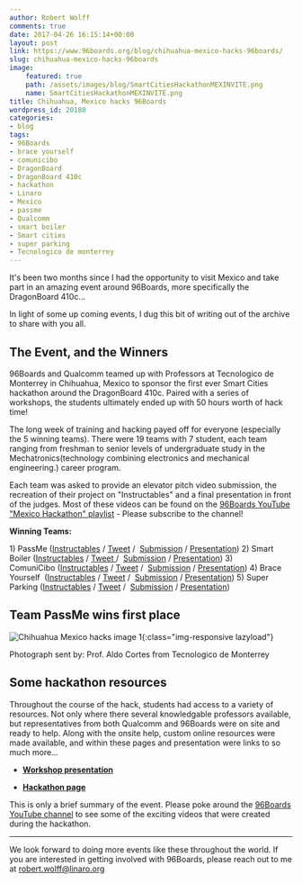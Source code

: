 ```yaml
---
author: Robert Wolff
comments: true
date: 2017-04-26 16:15:14+00:00
layout: post
link: https://www.96boards.org/blog/chihuahua-mexico-hacks-96boards/
slug: chihuahua-mexico-hacks-96boards
image:
    featured: true
    path: /assets/images/blog/SmartCitiesHackathonMEXINVITE.png
    name: SmartCitiesHackathonMEXINVITE.png
title: Chihuahua, Mexico hacks 96Boards
wordpress_id: 20180
categories:
- blog
tags:
- 96Boards
- brace yourself
- comunicibo
- DragonBoard
- DragonBoard 410c
- hackathon
- Linaro
- Mexico
- passme
- Qualcomm
- smart boiler
- Smart cities
- super parking
- Tecnologico de monterrey
---
```


It's been two months since I had the opportunity to visit Mexico and take part in an amazing event around 96Boards, more specifically the DragonBoard 410c...

In light of some up coming events, I dug this bit of writing out of the archive to share with you all.


## The Event, and the Winners


96Boards and Qualcomm teamed up with Professors at Tecnologico de Monterrey in Chihuahua, Mexico to sponsor the first ever Smart Cities hackathon around the DragonBoard 410c. Paired with a series of workshops, the students ultimately ended up with 50 hours worth of hack time!

The long week of training and hacking payed off for everyone (especially the 5 winning teams). There were 19 teams with 7 student, each team ranging from freshman to senior levels of undergraduate study in the Mechatronics(technology combining electronics and mechanical engineering.) career program.

Each team was asked to provide an elevator pitch video submission, the recreation of their project on "Instructables" and a final presentation in front of the judges. Most of these videos can be found on the [96Boards YouTube "Mexico Hackathon" playlist](https://www.youtube.com/playlist?list=PL-NF6S9MM_W2ss20r7NZiyZBiz85zHuw5) - Please subscribe to the channel!

**Winning Teams:**

1) PassMe ([Instructables](http://www.instructables.com/id/Passme-QUALCOMM-Dragonboard-410c-Tec-De-Monterrey/) / [Tweet](https://twitter.com/96Boards/status/836631519598764032) /  [Submission](https://youtu.be/Piy_z29fouU?list=PL-NF6S9MM_W2ss20r7NZiyZBiz85zHuw5) / [Presentation](https://youtu.be/YRgCJN0UC6c?list=PL-NF6S9MM_W2ss20r7NZiyZBiz85zHuw5))
2) Smart Boiler ([Instructables](http://www.instructables.com/id/Easy-Shower-Qualcomm-DragonBoard-96boards/) / [Tweet ](https://twitter.com/96Boards/status/836631205432836096)/  [Submission](https://youtu.be/EeY8mxL8CmY?list=PL-NF6S9MM_W2ss20r7NZiyZBiz85zHuw5) / [Presentation](https://youtu.be/cgynWh43lvk?list=PL-NF6S9MM_W2ss20r7NZiyZBiz85zHuw5))
3) ComuniCibo ([Instructables](http://www.instructables.com/id/Comuni-Cibo-Smart-Dispenser-Fridge) / [Tweet](https://twitter.com/96Boards/status/836630362524569600) /  [Submission](https://youtu.be/vI0JuVktJ9o?list=PL-NF6S9MM_W2ss20r7NZiyZBiz85zHuw5) / [Presentation](https://youtu.be/n4Q2v6P-RZE?list=PL-NF6S9MM_W2ss20r7NZiyZBiz85zHuw5))
4) Brace Yourself  ([Instructables](http://www.instructables.com/id/Brace-Yourself) / [Tweet](https://twitter.com/96Boards/status/836629714907193344) /  [Submission](https://youtu.be/DKViSRuLNhI?list=PL-NF6S9MM_W2ss20r7NZiyZBiz85zHuw5) / [Presentation](https://youtu.be/9fxtDixKr-8?list=PL-NF6S9MM_W2ss20r7NZiyZBiz85zHuw5))
5) Super Parking ([Instructables](http://www.instructables.com/id/Super-Parking) / [Tweet](https://twitter.com/96Boards/status/836629714907193344) /  [Submission](https://youtu.be/fIBGxbARHo4?list=PL-NF6S9MM_W2ss20r7NZiyZBiz85zHuw5) / [Presentation](https://youtu.be/rbnxT9H8iHY?list=PL-NF6S9MM_W2ss20r7NZiyZBiz85zHuw5))


## Team PassMe wins first place

![Chihuahua Mexico hacks image 1](/assets/images/blog/chihuahua-mexico-hacks-96boards-img-1.jpg){:class="img-responsive lazyload"}

Photograph sent by: Prof. Aldo Cortes from Tecnologico de Monterrey


## Some hackathon resources


Throughout the course of the hack, students had access to a variety of resources. Not only where there several knowledgable professors available, but representatives from both Qualcomm and 96Boards were on site and ready to help. Along with the onsite help, custom online resources were made available, and within these pages and presentation were links to so much more...


  * [**Workshop presentation**](http://bit.ly/2lzW7ox)


  * [**Hackathon page**](/go/hackathon-mexico/)


This is only a brief summary of the event. Please poke around the [96Boards YouTube channel](https://www.youtube.com/c/96boards) to see some of the exciting videos that were created during the hackathon.



* * *



We look forward to doing more events like these throughout the world. If you are interested in getting involved with 96Boards, please reach out to me at robert.wolff@linaro.org
